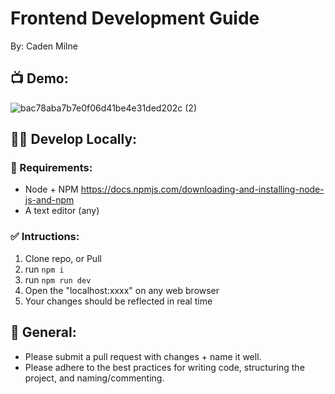 # Frontend Development Guide
By: Caden Milne

## 📺 Demo:
![bac78aba7b7e0f06d41be4e31ded202c (2)](https://github.com/CadenMilne04/SoberSponsor_Client/assets/114425024/985b4eb4-621b-44df-8e9f-b4f05c6eb75d)

## 🧑‍💻 Develop Locally:

### 🚨 Requirements:
- Node + NPM https://docs.npmjs.com/downloading-and-installing-node-js-and-npm
- A text editor (any)

### ✅ Intructions:
1. Clone repo, or Pull
2. run `npm i`
3. run `npm run dev`
4. Open the "localhost:xxxx" on any web browser
5. Your changes should be reflected in real time

## 🧐 General:
- Please submit a pull request with changes + name it well.
- Please adhere to the best practices for writing code, structuring the project, and naming/commenting.

